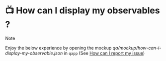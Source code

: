 # 📺 How can I display my observables ?

> [!NOTE]
> Enjoy the below experience by opening the mockup <em>qa/mockup/how-can-i-display-my-observable.json</em> in `qapp` (See [How can I report my issue](../features/how-can-i-report-my-issue/doc.md))